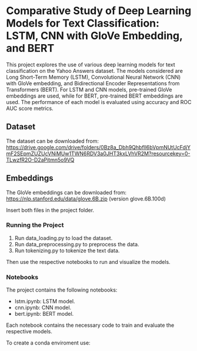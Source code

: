 # Comparative Study of Deep Learning Models for Text Classification: LSTM, CNN with GloVe Embedding, and BERT


 This project explores the use of various deep learning models for text classification on the Yahoo Answers dataset. The models considered are Long Short-Term Memory (LSTM), Convolutional Neural Network (CNN) with GloVe embedding, and Bidirectional Encoder Representations from Transformers (BERT). For LSTM and CNN models, pre-trained GloVe embeddings are used, while for BERT, pre-trained BERT embeddings are used. The performance of each model is evaluated using accuracy and ROC AUC score metrics.
 
 ## Dataset
 
 The dataset can be downloaded from: https://drive.google.com/drive/folders/0Bz8a_Dbh9Qhbfll6bVpmNUtUcFdjYmF2SEpmZUZUcVNiMUw1TWN6RDV3a0JHT3kxLVhVR2M?resourcekey=0-TLwzfR2O-D2aPitmn5o9VQ
 
 ## Embeddings
The GloVe embeddings can be downloaded from: https://nlp.stanford.edu/data/glove.6B.zip (version glove.6B.100d)

Insert both files in the project folder.

### Running the Project
1. Run data_loading.py to load the dataset.
2. Run data_preprocessing.py to preprocess the data.
3. Run tokenizing.py to tokenize the text data.

Then use the respective notebooks to run and visualize the models.

### Notebooks
The project contains the following notebooks:

- lstm.ipynb: LSTM model.
- cnn.ipynb: CNN model.
- bert.ipynb: BERT model.

Each notebook contains the necessary code to train and evaluate the respective models.

To create a conda enviroment use:

```conda env create -f environment.yml
```
